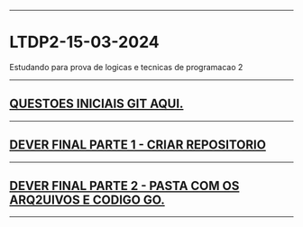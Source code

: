 - - -
# LTDP2-15-03-2024
Estudando para prova de logicas e tecnicas de programacao 2

- - -
## [QUESTOES INICIAIS GIT AQUI.](https://github.com/KaikeVitorino/LTDP2-15-03-2024/blob/main/Git_Questions.md)

- - -
## [DEVER FINAL PARTE 1 - CRIAR REPOSITORIO](https://github.com/KaikeVitorino/LTDP2-15-03-2024/blob/main/Dever_Final.md#exerc%C3%ADcio-final)

- - -
## [DEVER FINAL PARTE 2 - PASTA COM OS ARQ2UIVOS E CODIGO GO.]()

- - -

